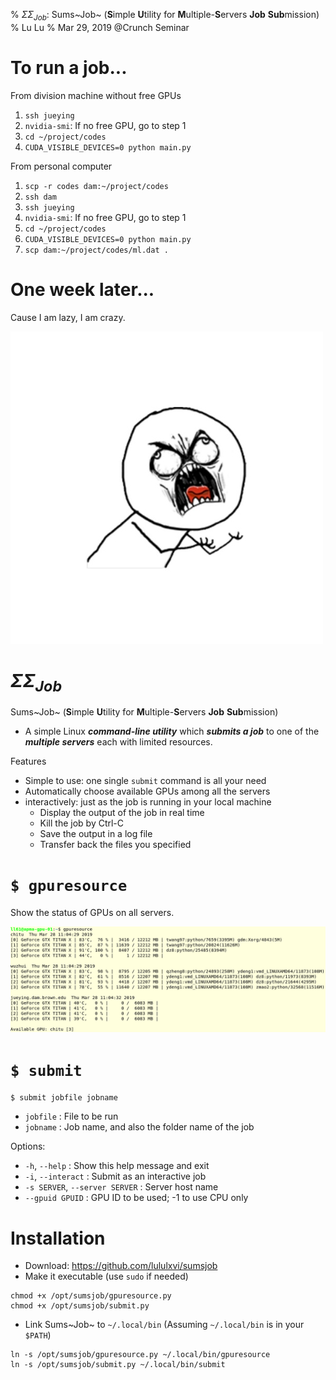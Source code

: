 % $\Sigma\Sigma_{Job}$: Sums~Job~ (**S**imple **U**tility for **M**ultiple-**S**ervers **Job** **Sub**mission)
% Lu Lu
% Mar 29, 2019 @Crunch Seminar

# To run a job...

From division machine without free GPUs

1. `ssh jueying`
2. `nvidia-smi`: If no free GPU, go to step 1
3. `cd ~/project/codes`
4. `CUDA_VISIBLE_DEVICES=0 python main.py`

From personal computer

1. `scp -r codes dam:~/project/codes`
2. `ssh dam`
3. `ssh jueying`
4. `nvidia-smi`: If no free GPU, go to step 1
5. `cd ~/project/codes`
6. `CUDA_VISIBLE_DEVICES=0 python main.py`
7. `scp dam:~/project/codes/ml.dat .`

# One week later...

Cause I am lazy, I am crazy.

![](figs/crazy.jpeg)

# $\Sigma\Sigma_{Job}$

Sums~Job~ (**S**imple **U**tility for **M**ultiple-**S**ervers **Job** **Sub**mission)

- A simple Linux __*command-line utility*__ which __*submits a job*__ to one of the __*multiple servers*__ each with limited resources.

Features

- Simple to use: one single `submit` command is all your need
- Automatically choose available GPUs among all the servers
- interactively: just as the job is running in your local machine
    + Display the output of the job in real time
    + Kill the job by Ctrl-C
    + Save the output in a log file
    + Transfer back the files you specified

# `$ gpuresource`

Show the status of GPUs on all servers.

![Demo.](figs/gpuresource.png)

# `$ submit`

`$ submit jobfile jobname`

- `jobfile` : File to be run
- `jobname` : Job name, and also the folder name of the job

Options:

- `-h`, `--help` : Show this help message and exit
- `-i`, `--interact` : Submit as an interactive job
- `-s SERVER`, `--server SERVER` : Server host name
- `--gpuid GPUID` : GPU ID to be used; -1 to use CPU only

# Installation

- Download: <https://github.com/lululxvi/sumsjob>
- Make it executable (use `sudo` if needed)

```
chmod +x /opt/sumsjob/gpuresource.py
chmod +x /opt/sumsjob/submit.py
```

- Link Sums~Job~ to `~/.local/bin` (Assuming `~/.local/bin` is in your `$PATH`)

```
ln -s /opt/sumsjob/gpuresource.py ~/.local/bin/gpuresource
ln -s /opt/sumsjob/submit.py ~/.local/bin/submit
```
